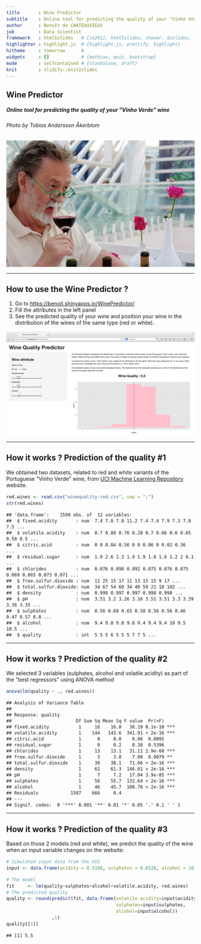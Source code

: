 ```yaml
---
title       : Wine Predictor
subtitle    : Online tool for predicting the quality of your "Vinho Verde" wine
author      : Benoît de CHATEAUVIEUX
job         : Data Scientist
framework   : html5slides   # {io2012, html5slides, shower, dzslides, ...}
highlighter : highlight.js  # {highlight.js, prettify, highlight}
hitheme     : tomorrow      # 
widgets     : []            # {mathjax, quiz, bootstrap}
mode        : selfcontained # {standalone, draft}
knit        : slidify::knit2slides
---
```


## Wine Predictor
##### Online tool for predicting the quality of your "Vinho Verde" wine
###### Photo by Tobias Andersson Åkerblom
![Wine Predictor](intro.jpg)

---

## How to use the Wine Predictor ?

1. Go to https://benoit.shinyapps.io/WinePredictor/
2. Fill the attributes in the left panel
3. See the predicted quality of your wine and position your wine in the distribution of the wines of the same type (red or white).

![Wine Predictor](screenshot.jpg)

---

## How it works ? Prediction of the quality #1

We obtained two datasets, related to red and white variants of the Portuguese "Vinho Verde" wine, from [UCI Machine Learning Repository](https://archive.ics.uci.edu/ml/datasets/Wine+Quality) website.

```r
red.wines <- read.csv("winequality-red.csv", sep = ";")
str(red.wines)
```

```
## 'data.frame':	1599 obs. of  12 variables:
##  $ fixed.acidity       : num  7.4 7.8 7.8 11.2 7.4 7.4 7.9 7.3 7.8 7.5 ...
##  $ volatile.acidity    : num  0.7 0.88 0.76 0.28 0.7 0.66 0.6 0.65 0.58 0.5 ...
##  $ citric.acid         : num  0 0 0.04 0.56 0 0 0.06 0 0.02 0.36 ...
##  $ residual.sugar      : num  1.9 2.6 2.3 1.9 1.9 1.8 1.6 1.2 2 6.1 ...
##  $ chlorides           : num  0.076 0.098 0.092 0.075 0.076 0.075 0.069 0.065 0.073 0.071 ...
##  $ free.sulfur.dioxide : num  11 25 15 17 11 13 15 15 9 17 ...
##  $ total.sulfur.dioxide: num  34 67 54 60 34 40 59 21 18 102 ...
##  $ density             : num  0.998 0.997 0.997 0.998 0.998 ...
##  $ pH                  : num  3.51 3.2 3.26 3.16 3.51 3.51 3.3 3.39 3.36 3.35 ...
##  $ sulphates           : num  0.56 0.68 0.65 0.58 0.56 0.56 0.46 0.47 0.57 0.8 ...
##  $ alcohol             : num  9.4 9.8 9.8 9.8 9.4 9.4 9.4 10 9.5 10.5 ...
##  $ quality             : int  5 5 5 6 5 5 5 7 7 5 ...
```


---

## How it works ? Prediction of the quality #2

We selected 3 variables (sulphates, alcohol and volatile.acidity) as part of the "best regressors" using ANOVA method

```r
anova(lm(quality ~ ., red.wines))
```

```
## Analysis of Variance Table
## 
## Response: quality
##                        Df Sum Sq Mean Sq F value  Pr(>F)    
## fixed.acidity           1     16    16.0   38.19 8.1e-10 ***
## volatile.acidity        1    144   143.6  341.91 < 2e-16 ***
## citric.acid             1      0     0.0    0.06  0.8095    
## residual.sugar          1      0     0.2    0.38  0.5396    
## chlorides               1     13    13.1   31.11 2.9e-08 ***
## free.sulfur.dioxide     1      3     3.0    7.08  0.0079 ** 
## total.sulfur.dioxide    1     30    30.1   71.66 < 2e-16 ***
## density                 1     61    61.3  146.01 < 2e-16 ***
## pH                      1      7     7.2   17.04 3.9e-05 ***
## sulphates               1     56    55.7  132.64 < 2e-16 ***
## alcohol                 1     46    45.7  108.76 < 2e-16 ***
## Residuals            1587    666     0.4                    
## ---
## Signif. codes:  0 '***' 0.001 '**' 0.01 '*' 0.05 '.' 0.1 ' ' 1
```


---

## How it works ? Prediction of the quality #3

Based on those 2 models (red and white), we predict the quality of the wine when an input variable changes on the website:

```r
# Simulated input data from the GUI
input <- data.frame(acidity = 0.5168, sulphates = 0.6528, alcohol = 10)
```


```r
# The model
fit     <- lm(quality~sulphates+alcohol+volatile.acidity, red.wines)
# The predicted quality
quality <- round(predict(fit, data.frame(volatile.acidity=input$acidity, 
                                         sulphates=input$sulphates, 
                                         alcohol=input$alcohol))
                 ,1)
quality[[1]]
```

```
## [1] 5.5
```

